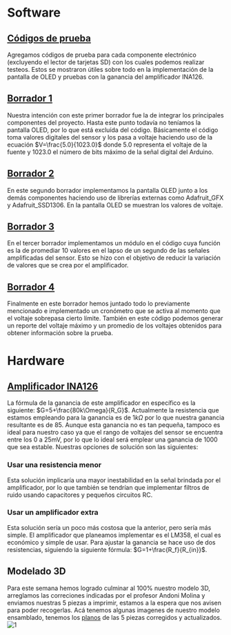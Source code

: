 # Software
## [Códigos de prueba](https://github.com/leomachiavello/FundBio2024-2/tree/main/Software/c%C3%B3digos_prueba)
Agregamos códigos de prueba para cada componente electrónico (excluyendo el lector de tarjetas SD) con los cuales podemos realizar testeos. Estos se mostraron útiles sobre todo en la implementación de la pantalla de OLED y pruebas con la ganancia del amplificador INA126.
## [Borrador 1](https://github.com/leomachiavello/FundBio2024-2/tree/main/Software/borradores/borrador1)
Nuestra intención con este primer borrador fue la de integrar los principales componentes del proyecto. Hasta este punto todavía no teníamos la pantalla OLED, por lo que está excluída del código. Básicamente el código toma valores digitales del sensor y los pasa a voltaje haciendo uso de la ecuación $V=\frac{5.0}{1023.0}$ donde 5.0 representa el voltaje de la fuente y 1023.0 el número de bits máximo de la señal digital del Arduino. 
## [Borrador 2](https://github.com/leomachiavello/FundBio2024-2/tree/main/Software/borradores/borrador2)
En este segundo borrador implementamos la pantalla OLED junto a los demás componentes haciendo uso de librerías externas como Adafruit_GFX y Adafruit_SSD1306. En la pantalla OLED se muestran los valores de voltaje.
## [Borrador 3](https://github.com/leomachiavello/FundBio2024-2/tree/main/Software/borradores/borrador3)
En el tercer borrador implementamos un módulo en el código cuya función es la de promediar 10 valores en el lapso de un segundo de las señales amplificadas del sensor. Esto se hizo con el objetivo de reducir la variación de valores que se crea por el amplificador. 
## [Borrador 4](https://github.com/leomachiavello/FundBio2024-2/tree/main/Software/borradores/borrador4)
Finalmente en este borrador hemos juntado todo lo previamente mencionado e implementado un cronómetro que se activa al momento que el voltaje sobrepasa cierto límite. También en este código podemos generar un reporte del voltaje máximo y un promedio de los voltajes obtenidos para obtener información sobre la prueba.
# Hardware
## [Amplificador INA126](https://github.com/leomachiavello/FundBio2024-2/blob/main/Hardware/Datasheets/INA126_datasheet.pdf)
La fórmula de la ganancia de este amplificador en específico es la siguiente: 
$G=5+\frac{80k\Omega}{R_G}$. Actualmente la resistencia que estamos empleando para la ganancia es de $1k\Omega$ por lo que nuestra ganancia resultante es de 85. Aunque esta ganancia no es tan pequeña, tampoco es ideal para nuestro caso ya que el rango de voltajes del sensor se encuentra entre los 0 a 25mV, por lo que lo ideal será emplear una ganancia de 1000 que sea estable. Nuestras opciones de solución son las siguientes:
### Usar una resistencia menor 
Esta solución implicaría una mayor inestabilidad en la señal brindada por el amplificador, por lo que también se tendrían que implementar filtros de ruido usando capacitores y pequeños circuitos RC.
### Usar un amplificador extra
Esta solución sería un poco más costosa que la anterior, pero sería más simple. El amplificador que planeamos implementar es el LM358, el cual es económico y simple de usar. Para ajustar la ganancia se hace uso de dos resistencias, siguiendo la siguiente fórmula: $G=1+\frac{R_f}{R_{in}}$.
## Modelado 3D
Para este semana hemos logrado culminar al 100% nuestro modelo 3D, arreglamos las correciones indicadas por el profesor Andoni Molina y enviamos nuestras 5 piezas a imprimir, estamos a la espera que nos avisen para poder recogerlas. Acá tenemos algunas imagenes de nuestro modelo ensamblado, tenemos los [planos](https://github.com/leomachiavello/FundBio2024-2/tree/main/Hardware/Planos%20finales) de las 5 piezas corregidos y actualizados.
![1]()